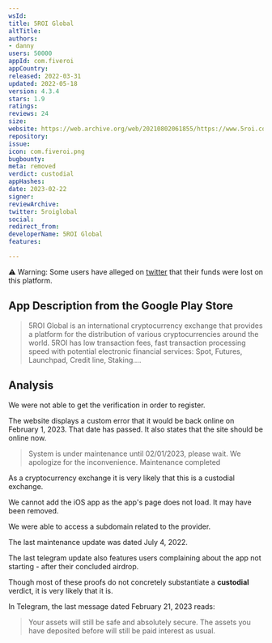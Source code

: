 ```yaml
---
wsId: 
title: 5ROI Global
altTitle: 
authors:
- danny
users: 50000
appId: com.fiveroi
appCountry: 
released: 2022-03-31
updated: 2022-05-18
version: 4.3.4
stars: 1.9
ratings: 
reviews: 24
size: 
website: https://web.archive.org/web/20210802061855/https://www.5roi.com/
repository: 
issue: 
icon: com.fiveroi.png
bugbounty: 
meta: removed
verdict: custodial
appHashes: 
date: 2023-02-22
signer: 
reviewArchive: 
twitter: 5roiglobal
social: 
redirect_from: 
developerName: 5ROI Global
features: 

---
```


⚠️ Warning: Some users have alleged on [twitter](https://twitter.com/ict_yass/status/1446626244901093377?lang=en) that their funds were lost on this platform.

## App Description from the Google Play Store

> 5ROI Global is an international cryptocurrency exchange that provides a platform for the distribution of various cryptocurrencies around the world. 5ROI has low transaction fees, fast transaction processing speed with potential electronic financial services: Spot, Futures, Launchpad, Credit line, Staking....

## Analysis 

We were not able to get the verification in order to register. 

The website displays a custom error that it would be back online on February 1, 2023. That date has passed. It also states that the site should be online now. 

> System is under maintenance until 02/01/2023, please wait. We apologize for the inconvenience.
Maintenance completed

As a cryptocurrency exchange it is very likely that this is a custodial exchange. 

We cannot add the iOS app as the app's page does not load. It may have been removed. 

We were able to access a subdomain related to the provider.

The last maintenance update was dated July 4, 2022.

The last telegram update also features users complaining about the app not starting - after their concluded airdrop. 

Though most of these proofs do not concretely substantiate a **custodial** verdict, it is very likely that it is.

In Telegram, the last message dated February 21, 2023 reads: 

> Your assets will still be safe and absolutely secure. The assets you have deposited before will still be paid interest as usual.